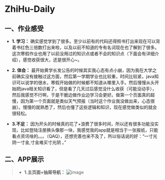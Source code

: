 # ZhiHu-Daily
## 一、作业感受
- **1. 学习：** 确实感觉学到了很多。至少以前有的代码还得照书打出来现在可以背着书红色三倍数打出来啦，以及以前不知道的专有名词现在也了解到了很多。这次寒假作业也用了以前没用过的知识点或者不会的知识点（下面会有详细介绍），感觉收获很大，还是很开心~。

- **2. 体会：** 最开始黄学长发公告的时候其实我心态有点小崩，因为我在大学之前确实没有接触过这方面，然后第一学期学业也比较重，时间比较紧，java知识可以说学的很水，寒假开始做的时候都不知道从哪里入手。然后慢慢从头开始把java相关知识看了，但是看了几天过后感觉没什么收获（可能没动手），然后我感觉不行啊，于是干脆边做作业边学习会更好。做第一个页面真的超慢，因为第一个页面就是类似天气预报（当时这个作业我没做出来，心态很崩）。慢慢的就熟悉了，然后也懂了这些逻辑和知识，现在感觉做类似的就会很轻松。

- **3.不足：** 因为开头的时候真的花了+浪费了很多时间，所以还有很多功能没实现，比如登陆注册换头像那一块，我感觉我的app就是相当于一张报纸，只能看点资讯啥的。。。（QAQ），还想完善也来不及了，所以俗话说的好：“一寸光阴一寸金,寸金难买寸光阴 。”




## 二、APP展示
> - **1.主页面+抽屉导航：**
![image]()
